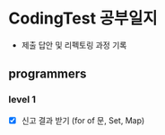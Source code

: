 # CodingTest 공부일지

- 제출 답안 및 리펙토링 과정 기록

## programmers

### level 1

- [x] 신고 결과 받기 (for of 문, Set, Map)
